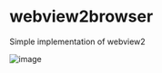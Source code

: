 # webview2browser
Simple implementation of webview2<br>

![image](https://user-images.githubusercontent.com/55890376/174640318-ab157b85-7fc1-4d13-ac14-95a77b29d38b.png)
